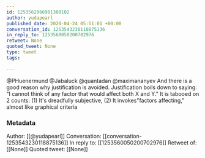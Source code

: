 ```yaml
---
id: 1253562066981380102
author: yudapearl
published_date: 2020-04-24 05:51:01 +00:00
conversation_id: 1253543230118875136
in_reply_to: 1253560050200702976
retweet: None
quoted_tweet: None
type: tweet
tags:

---
```


@PHuenermund @Jabaluck @quantadan @maximananyev And there is a good reason why justification is avoided. Justification boils down to saying: "I cannot think of any factor that would affect both X and Y." It is tabooed on 2 counts: (1) It's dreadfully subjective, (2) It invokes"factors affecting," almost like graphical criteria

### Metadata

Author: [[@yudapearl]]
Conversation: [[conversation-1253543230118875136]]
In reply to: [[1253560050200702976]]
Retweet of: [[None]]
Quoted tweet: [[None]]
